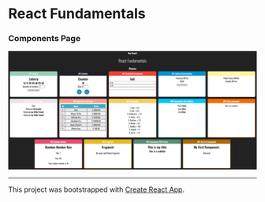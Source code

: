 # React Fundamentals

### Components Page

![Components page](fundamentals.png)

---
This project was bootstrapped with [Create React App](https://github.com/facebook/create-react-app).